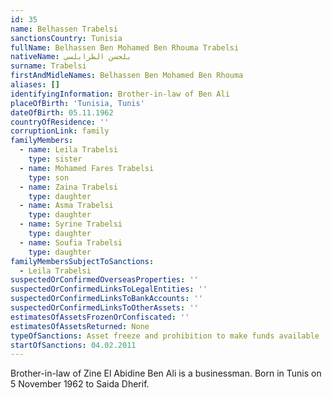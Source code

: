 ```yaml
---
id: 35
name: Belhassen Trabelsi
sanctionsCountry: Tunisia
fullName: Belhassen Ben Mohamed Ben Rhouma Trabelsi
nativeName: بلحسن الطرابلسي
surname: Trabelsi
firstAndMidleNames: Belhassen Ben Mohamed Ben Rhouma
aliases: []
identifyingInformation: Brother-in-law of Ben Ali
placeOfBirth: 'Tunisia, Tunis'
dateOfBirth: 05.11.1962
countryOfResidence: ''
corruptionLink: family
familyMembers:
  - name: Leila Trabelsi
    type: sister
  - name: Mohamed Fares Trabelsi
    type: son
  - name: Zaina Trabelsi
    type: daughter
  - name: Asma Trabelsi
    type: daughter
  - name: Syrine Trabelsi
    type: daughter
  - name: Soufia Trabelsi
    type: daughter
familyMembersSubjectToSanctions:
  - Leila Trabelsi
suspectedOrConfirmedOverseasProperties: ''
suspectedOrConfirmedLinksToLegalEntities: ''
suspectedOrConfirmedLinksToBankAccounts: ''
suspectedOrConfirmedLinksToOtherAssets: ''
estimatesOfAssetsFrozenOrConfiscated: ''
estimatesOfAssetsReturned: None
typeOfSanctions: Asset freeze and prohibition to make funds available
startOfSanctions: 04.02.2011
---
```

Brother-in-law of Zine El Abidine Ben Ali is a businessman. Born in Tunis on 5 
November 1962 to Saida Dherif.
